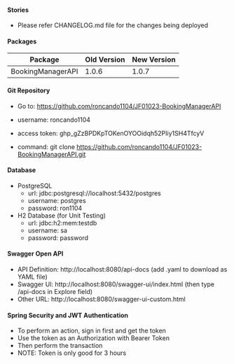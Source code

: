 #### Stories
* Please refer CHANGELOG.md file for the changes being deployed

#### Packages

| Package           | Old Version | New Version |
|-------------------|-------------|-------------|
| BookingManagerAPI | 1.0.6       | 1.0.7       |

#### Git Repository
* Go to: https://github.com/roncando1104/JF01023-BookingManagerAPI
* username: roncando1104
* access token: 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

* command: git clone https://github.com/roncando1104/JF01023-BookingManagerAPI.git

#### Database
* PostgreSQL
  * url: jdbc:postgresql://localhost:5432/postgres
  * username: postgres
  * password: ron1104
* H2 Database (for Unit Testing)
  * url: jdbc:h2:mem:testdb
  * username: sa
  * password: password

#### Swagger Open API
* API Definition: http://localhost:8080/api-docs (add .yaml to download as YAML file)
* Swagger UI: http://localhost:8080/swagger-ui/index.html (then type /api-docs in Explore field)
* Other URL: http://localhost:8080/swagger-ui-custom.html

#### Spring Security and JWT Authentication
* To perform an action, sign in first and get the token
* Use the token as an Authorization with Bearer Token
* Then perform the transaction
* NOTE: Token is only good for 3 hours